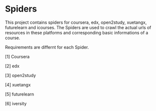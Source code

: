 # Spiders
This project contains spiders for coursera, edx, open2study, xuetangx, futurelearn and icourses.
The Spiders are used to crawl the actual urls of resources in these platforms and corresponding basic informations of a course.

Requirements are differnt for each Spider.

[1] Coursera

[2] edx

[3] open2study

[4] xuetangx

[5] futurelearn

[6] iversity


